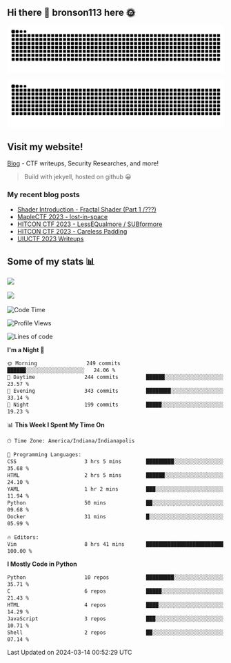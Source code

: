 ## Hi there 👋 bronson113 here 🌞
<div align="center">

![GitHub Snake Light](https://raw.githubusercontent.com/bronson113/bronson113/snake/github-snake.svg#gh-light-mode-only)

![GitHub Snake dark](https://raw.githubusercontent.com/bronson113/bronson113/snake/github-snake-dark.svg#gh-dark-mode-only)

</div>

## Visit my website!
[Blog](https://bronson113.github.io/) - CTF writeups, Security Researches, and more! 

> Build with jekyell, hosted on github 😀

### My recent blog posts

<!-- BLOG-POST-LIST:START -->
- [Shader Introduction - Fractal Shader &lpar;Part 1 /???&rpar;](http://blog.bronson113.org/2024/03/12/shader-introduction-fractal-shader-part-1.html)
- [MapleCTF 2023 - lost-in-space](http://blog.bronson113.org/2023/10/03/maplectf-2023-lost-in-space.html)
- [HITCON CTF 2023 - LessEQualmore / SUBformore](http://blog.bronson113.org/2023/09/10/hitcon-ctf-2023-lessequalmore-subformore.html)
- [HITCON CTF 2023 - Careless Padding](http://blog.bronson113.org/2023/09/08/hitconctf-2023-careless-padding.html)
- [UIUCTF 2023 Writeups](http://blog.bronson113.org/2023/07/03/uiuctf-2023-writeups.html)
<!-- BLOG-POST-LIST:END -->

## Some of my stats 📊
![](https://github-readme-stats-sigma-five.vercel.app/api?username=bronson113&theme=transparent&show_icons=true)

![](https://github-readme-stats-sigma-five.vercel.app/api/top-langs/?username=bronson113&theme=transparent&layout=compact&card_width=445)



<!--START_SECTION:waka-->
![Code Time](http://img.shields.io/badge/Code%20Time-501%20hrs%2039%20mins-blue)

![Profile Views](http://img.shields.io/badge/Profile%20Views-0-blue)

![Lines of code](https://img.shields.io/badge/From%20Hello%20World%20I%27ve%20Written-7.4%20million%20lines%20of%20code-blue)

**I'm a Night 🦉** 

```text
🌞 Morning                249 commits         ██████░░░░░░░░░░░░░░░░░░░   24.06 % 
🌆 Daytime                244 commits         ██████░░░░░░░░░░░░░░░░░░░   23.57 % 
🌃 Evening                343 commits         ████████░░░░░░░░░░░░░░░░░   33.14 % 
🌙 Night                  199 commits         █████░░░░░░░░░░░░░░░░░░░░   19.23 % 
```


📊 **This Week I Spent My Time On** 

```text
🕑︎ Time Zone: America/Indiana/Indianapolis

💬 Programming Languages: 
CSS                      3 hrs 5 mins        █████████░░░░░░░░░░░░░░░░   35.68 % 
HTML                     2 hrs 5 mins        ██████░░░░░░░░░░░░░░░░░░░   24.10 % 
YAML                     1 hr 2 mins         ███░░░░░░░░░░░░░░░░░░░░░░   11.94 % 
Python                   50 mins             ██░░░░░░░░░░░░░░░░░░░░░░░   09.68 % 
Docker                   31 mins             █░░░░░░░░░░░░░░░░░░░░░░░░   05.99 % 

🔥 Editors: 
Vim                      8 hrs 41 mins       █████████████████████████   100.00 % 
```

**I Mostly Code in Python** 

```text
Python                   10 repos            █████████░░░░░░░░░░░░░░░░   35.71 % 
C                        6 repos             █████░░░░░░░░░░░░░░░░░░░░   21.43 % 
HTML                     4 repos             ████░░░░░░░░░░░░░░░░░░░░░   14.29 % 
JavaScript               3 repos             ███░░░░░░░░░░░░░░░░░░░░░░   10.71 % 
Shell                    2 repos             ██░░░░░░░░░░░░░░░░░░░░░░░   07.14 % 
```




 Last Updated on 2024-03-14 00:52:29 UTC
<!--END_SECTION:waka-->
